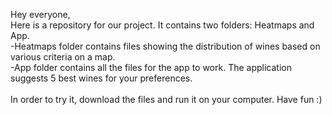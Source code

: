 Hey everyone,
<br /> 
Here is a repository for our project. It contains two folders: Heatmaps and App. <br /> 
  -Heatmaps folder contains files showing the distribution of wines based on various criteria on a map. <br /> 
  -App folder contains all the files for the app to work. The application suggests 5 best wines for your preferences. <br /> 
<br /> 
  In order to try it, download the files and run it on your computer. Have fun :)
